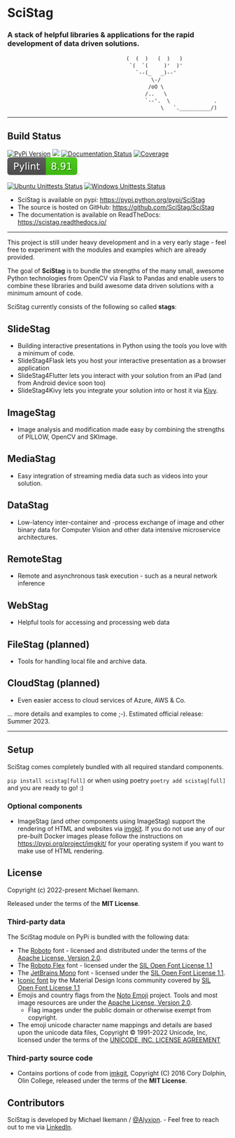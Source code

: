 # SciStag

### A stack of helpful libraries & applications for the rapid development of data driven solutions.

```
                                      (  (  )   (  )   )
                                       `(  `(     )'  )'
                                         `--(_   _)--'
                                              \-/
                                             /oO \
                                            /..   \
                                            `--'.  \              .             
                                                 \   `.__________/)
```

---

Build Status
------------

[![PyPi Version](https://img.shields.io/pypi/v/SciStag.svg)](https://pypi.python.org/pypi/SciStag)
![](https://shields.io/badge/Python-3.9%20%7C%203.10-blue)
[![Documentation Status](https://readthedocs.org/projects/scistag/badge/?version=latest)](https://scistag.readthedocs.io/en/latest/?badge=latest)
[![Coverage](https://coveralls.io/repos/github/SciStag/SciStag/badge.svg?branch=main)](https://coveralls.io/github/SciStag/SciStag)
[![Pylint](https://raw.githubusercontent.com/SciStag/SciStag/v0.0.2/docs/source/generated/pylint.svg)](https://coveralls.io/github/SciStag/SciStag)

[![Ubuntu Unittests Status](https://github.com/scistag/scistag/workflows/Ubuntu%20Unittests/badge.svg)](https://github.com/scistag/scistag/actions?query=workflow%3A%22Ubuntu+Unittests%22)
[![Windows Unittests Status](https://github.com/scistag/scistag/workflows/Windows%20Unittests/badge.svg)](https://github.com/scistag/scistag/actions?query=workflow%3A%22Windows+Unittests%22)


* SciStag is available on pypi: https://pypi.python.org/pypi/SciStag
* The source is hosted on GitHub: https://github.com/SciStag/SciStag
* The documentation is available on ReadTheDocs: https://scistag.readthedocs.io/

---

This project is still under heavy development and in a very early stage - feel free to experiment with the modules and
examples which are already provided.

The goal of **SciStag** is to bundle the strengths of the many small, awesome Python technologies from OpenCV via Flask
to Pandas and enable users to combine these libraries and build awesome data driven solutions with a minimum amount of
code.

SciStag currently consists of the following so called **stags**:

## SlideStag

- Building interactive presentations in Python using the tools you love with a minimum of code.
- SlideStag4Flask lets you host your interactive presentation as a browser application
- SlideStag4Flutter lets you interact with your solution from an iPad (and from Android device soon too)
- SlideStag4Kivy lets you integrate your solution into or host it via [Kivy](https://github.com/kivy/kivy).

## ImageStag

- Image analysis and modification made easy by combining the strengths of PILLOW, OpenCV and SKImage.

## MediaStag

- Easy integration of streaming media data such as videos into your solution.

## DataStag

- Low-latency inter-container and -process exchange of image and other binary data for Computer Vision and other data
  intensive microservice architectures.

## RemoteStag

- Remote and asynchronous task execution - such as a neural network inference

## WebStag

* Helpful tools for accessing and processing web data

## FileStag (planned)

* Tools for handling local file and archive data.

## CloudStag (planned)

* Even easier access to cloud services of Azure, AWS & Co.

... more details and examples to come ;-). Estimated official release: Summer 2023.

---

## Setup

SciStag comes completely bundled with all required standard components.

`pip install scistag[full]` or when using poetry `poetry add scistag[full]` and you are ready to go! :)

### Optional components

* ImageStag (and other components using ImageStag) support the rendering of HTML and websites via
  [imgkit](https://pypi.org/project/imgkit/). If you do not use any of our pre-built Docker images please follow the
  instructions on https://pypi.org/project/imgkit/ for your operating system if you want to make use of HTML rendering.

## License

Copyright (c) 2022-present Michael Ikemann.

Released under the terms of the **MIT License**.

### Third-party data

The SciStag module on PyPi is bundled with the following data:

* The [Roboto](https://fonts.google.com/specimen/Roboto) font - licensed and distributed under the terms of
  the [Apache License, Version 2.0](https://www.apache.org/licenses/LICENSE-2.0).
* The [Roboto Flex](https://github.com/googlefonts/roboto-flex) font - licensed under
  the [SIL Open Font License 1.1](http://scripts.sil.org/cms/scripts/page.php?item_id=OFL_web)
* The [JetBrains Mono](https://www.jetbrains.com/lp/mono/) font - licensed under
  the [SIL Open Font License 1.1](http://scripts.sil.org/cms/scripts/page.php?item_id=OFL_web).
* [Iconic font](https://github.com/Templarian/MaterialDesign-Webfont) by the Material Design Icons community covered
  by [SIL Open Font License 1.1](http://scripts.sil.org/cms/scripts/page.php?item_id=OFL_web)
* Emojis and country flags from the [Noto Emoji](https://github.com/googlefonts/noto-emoji) project. Tools and most
  image resources are under the [Apache License, Version 2.0](https://www.apache.org/licenses/LICENSE-2.0).
    * Flag images under the public domain or otherwise exempt from copyright.
* The emoji unicode character name mappings and details are based upon the unicode data files, Copyright © 1991-2022
  Unicode, Inc, licensed under the terms of the [UNICODE, INC. LICENSE AGREEMENT](https://www.unicode.org/license.txt)

### Third-party source code

* Contains portions of code from [imkgit](https://github.com/jarrekk/imgkit), Copyright (C) 2016 Cory Dolphin, Olin
  College, released under the terms of the **MIT License**.

## Contributors

SciStag is developed by Michael Ikemann / [@Alyxion](https://github.com/Alyxion). - Feel free to reach out to me
via [LinkedIn](https://www.linkedin.com/in/michael-ikemann/).

